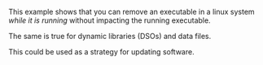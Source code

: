This example shows that you can remove an executable in a linux
system *while it is running* without impacting the running executable.

The same is true for dynamic libraries (DSOs) and data files.

This could be used as a strategy for updating software.
